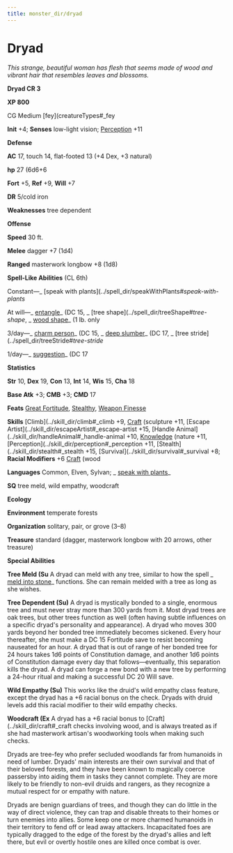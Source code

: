 ```yaml
---
title: monster_dir/dryad
---
```

# Dryad

_This strange, beautiful woman has flesh that seems made of wood and vibrant hair that resembles leaves and blossoms._

**Dryad CR 3**

**XP 800**

CG Medium [fey](creatureTypes#_fey

**Init** +4; **Senses** low-light vision; [Perception](../skill_dir/perception#_perception) +11

**Defense**

**AC** 17, touch 14, flat-footed 13 (+4 Dex, +3 natural)

**hp** 27 (6d6+6

**Fort** +5, **Ref** +9, **Will** +7

**DR** 5/cold iron

**Weaknesses** tree dependent

**Offense**

**Speed** 30 ft.

**Melee** dagger +7 (1d4)

**Ranged** masterwork longbow +8 (1d8)

**Spell-Like Abilities** (CL 6th)

Constant—_ [speak with plants](../spell_dir/speakWithPlants#_speak-with-plants_

At will—_ [entangle](../spell_dir/entangle#_entangle)_ (DC 15, _ [tree shape](../spell_dir/treeShape#_tree-shape_, _ [wood shape](../spell_dir/woodShape#_wood-shape)_ (1 lb. only

3/day—_ [charm person](../spell_dir/charmPerson#_charm-person)_ (DC 15, _ [deep slumber](../spell_dir/deepSlumber#_deep-slumber)_ (DC 17, _ [tree stride](../spell_dir/treeStride#_tree-stride_

1/day—_ [suggestion](../spell_dir/suggestion#_suggestion)_ (DC 17

**Statistics**

**Str** 10, **Dex** 19, **Con** 13, **Int** 14, **Wis** 15, **Cha** 18

**Base Atk** +3; **CMB** +3; **CMD** 17

**Feats** [Great Fortitude](../feats#_great-fortitude), [Stealthy](../feats#_stealthy), [Weapon Finesse](../feats#_weapon-finesse)

**Skills** [Climb](../skill_dir/climb#_climb +9, [Craft](../skill_dir/craft#_craft) (sculpture +11, [Escape Artist](../skill_dir/escapeArtist#_escape-artist +15, [Handle Animal](../skill_dir/handleAnimal#_handle-animal +10, [Knowledge](../skill_dir/knowledge#_knowledge) (nature +11, [Perception](../skill_dir/perception#_perception +11, [Stealth](../skill_dir/stealth#_stealth +15, [Survival](../skill_dir/survival#_survival +8; **Racial Modifiers** +6 [Craft](../skill_dir/craft#_craft) (wood

**Languages** Common, Elven, Sylvan; _ [speak with plants](../spell_dir/speakWithPlants#_speak-with-plants)_

**SQ** tree meld, wild empathy, woodcraft

**Ecology**

**Environment** temperate forests

**Organization** solitary, pair, or grove (3–8)

**Treasure** standard (dagger, masterwork longbow with 20 arrows, other treasure)

**Special Abilities**

**Tree Meld (Su** A dryad can meld with any tree, similar to how the spell _ [meld into stone](../spell_dir/meldIntoStone#_meld-into-stone)_ functions. She can remain melded with a tree as long as she wishes.

**Tree Dependent (Su)** A dryad is mystically bonded to a single, enormous tree and must never stray more than 300 yards from it. Most dryad trees are oak trees, but other trees function as well (often having subtle influences on a specific dryad's personality and appearance). A dryad who moves 300 yards beyond her bonded tree immediately becomes sickened. Every hour thereafter, she must make a DC 15 Fortitude save to resist becoming nauseated for an hour. A dryad that is out of range of her bonded tree for 24 hours takes 1d6 points of Constitution damage, and another 1d6 points of Constitution damage every day that follows—eventually, this separation kills the dryad. A dryad can forge a new bond with a new tree by performing a 24-hour ritual and making a successful DC 20 Will save.

**Wild Empathy (Su)** This works like the druid's wild empathy class feature, except the dryad has a +6 racial bonus on the check. Dryads with druid levels add this racial modifier to their wild empathy checks.

**Woodcraft (Ex** A dryad has a +6 racial bonus to [Craft](../skill_dir/craft#_craft checks involving wood, and is always treated as if she had masterwork artisan's woodworking tools when making such checks.

Dryads are tree-fey who prefer secluded woodlands far from humanoids in need of lumber. Dryads' main interests are their own survival and that of their beloved forests, and they have been known to magically coerce passersby into aiding them in tasks they cannot complete. They are more likely to be friendly to non-evil druids and rangers, as they recognize a mutual respect for or empathy with nature.

Dryads are benign guardians of trees, and though they can do little in the way of direct violence, they can trap and disable threats to their homes or turn enemies into allies. Some keep one or more charmed humanoids in their territory to fend off or lead away attackers. Incapacitated foes are typically dragged to the edge of the forest by the dryad's allies and left there, but evil or overtly hostile ones are killed once combat is over.


